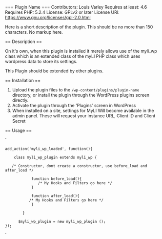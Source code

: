 === Plugin Name ===
Contributors: Louis Varley
Requires at least: 4.6
Requires PHP: 5.2.4
License: GPLv2 or later
License URI: https://www.gnu.org/licenses/gpl-2.0.html

Here is a short description of the plugin.  This should be no more than 150 characters.  No markup here.

== Description ==

On it's own, when this plugin is installed it merely allows use of the myli_wp class which is an extended class of the myLI PHP class which uses wordpress data to store its settings. 

This Plugin should be extended by other plugins. 


== Installation ==

1. Upload the plugin files to the `/wp-content/plugins/plugin-name` directory, or install the plugin through the WordPress plugins screen directly.
1. Activate the plugin through the 'Plugins' screen in WordPress
1. When installed on a site, settings for MyLI Will become available in the admin panel. These will request your instance URL, Client ID and Client Secret

== Usage ==

`

    add_action('myli_wp_loaded', function(){
    
    	class myli_wp_plugin extends myli_wp { 
        
       /* Constructor, dont create a constructor, use before_load and after_load */
        	
                function before_load(){
    	           /* My Hooks and Filters go here */
    	        } 
    	       
                function after_load(){
    		   /* My Hooks and Filters go here */
    	        }
            
            }
        
          $myli_wp_plugin = new myli_wp_plugin ();
    });
    
`
    

